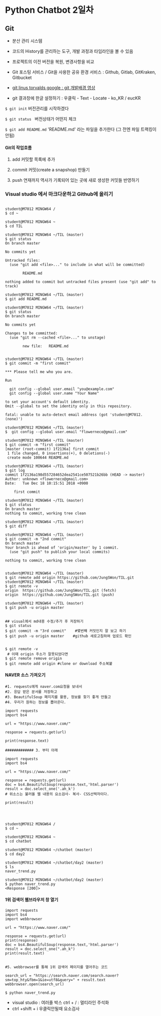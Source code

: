 #  Python Chatbot 2일차



##  Git

* 분산 관리 시스템 

* 코드의 History를 관리하는 도구, 개발 과정과 타임라인을 볼 수 있음 

* 프로젝트의 이전 버전을 복원, 변경사항을 비교 

* Git 포스팅 서비스 / Git을 사용한 공유 환경 서비스 : Github, Gitlab, GitKraken, Gitbucket 

* [git linus torvalds google : git 개발배경 영상](https://www.youtube.com/watch?v=4XpnKHJAok8)

* git 결과창에 한글 설정하기 : 우클릭 - Text - Locate - ko_KR / eucKR


 `$ git init` 버전관리를 시작하겠다

 `$ git status ` 버전상태가 어떤지 체크 

`$ git add README.md` 'README.md' 라는 파일을 추가한다 (그 전엔 파일 트랙킹이 안됨)



####  Git의 작업흐름 

1. add 커밋할 목록에 추가

1. commit 커밋(create a snapshop) 만들기

1. push 연재까지 역사가 기록되어 있는 곳에 새로 생성한 커밋들 반영하기 



### Visual studio 에서 마크다운하고 Github에 올리기

``` git

student@M7012 MINGW64 /
$ cd ~

student@M7012 MINGW64 ~
$ cd TIL

student@M7012 MINGW64 ~/TIL (master)
$ git status
On branch master

No commits yet

Untracked files:
  (use "git add <file>..." to include in what will be committed)

        README.md

nothing added to commit but untracked files present (use "git add" to track)

student@M7012 MINGW64 ~/TIL (master)
$ git add README.md

student@M7012 MINGW64 ~/TIL (master)
$ git status
On branch master

No commits yet

Changes to be committed:
  (use "git rm --cached <file>..." to unstage)

        new file:   README.md


student@M7012 MINGW64 ~/TIL (master)
$ git commit -m "first commit"

*** Please tell me who you are.

Run

  git config --global user.email "you@example.com"
  git config --global user.name "Your Name"

to set your account's default identity.
Omit --global to set the identity only in this repository.

fatal: unable to auto-detect email address (got 'student@M7012.(none)')

student@M7012 MINGW64 ~/TIL (master)
$  git config --global user.email "flowerneco@gmail.com"

student@M7012 MINGW64 ~/TIL (master)
$ git commit -m "first commit"
[master (root-commit) 1f2136a] first commit
 1 file changed, 0 insertions(+), 0 deletions(-)
 create mode 100644 README.md

student@M7012 MINGW64 ~/TIL (master)
$ git log
commit 1f2136a198d557284652dea2541ce507521b26bb (HEAD -> master)
Author: unknown <flowerneco@gmail.com>
Date:   Tue Dec 18 10:15:51 2018 +0900

    first commit

student@M7012 MINGW64 ~/TIL (master)
$ git status
On branch master
nothing to commit, working tree clean

student@M7012 MINGW64 ~/TIL (master)
$ git diff

student@M7012 MINGW64 ~/TIL (master)
$ git commit -m "2nd commit"
On branch master
Your branch is ahead of 'origin/master' by 1 commit.
  (use "git push" to publish your local commits)

nothing to commit, working tree clean


student@M7012 MINGW64 ~/TIL (master)
$ git remote add origin https://github.com/JungSWon/TIL.git
student@M7012 MINGW64 ~/TIL (master)
$ git remote -v
origin  https://github.com/JungSWon/TIL.git (fetch)
origin  https://github.com/JungSWon/TIL.git (push)

student@M7012 MINGW64 ~/TIL (master)
$ git push -u origin master


## visual에서 md내용 수정/추가 후 저장하기
$ git status
$ git commit -m "3rd commit"    #몇번째 커밋인지 잘 보고 하기 
$ git push -u origin master    #github 새로고침하여 업로드 확인   


```

``` git
$ git remote -v 
 # 이때 origin 주소가 잘못되었다면 
$ git remote remove origin 
$ git remote add origin #clone or download 주소복붙
```





#### NAVER 소스 가져오기

```visual
#1. requests에게 naver.com요청을 보내서
#2. 응답 받은 문서를 저장하고 
#3. BeautifulSoup 패지지를 활용, 정보를 찾기 좋게 만들고 
#4. 우리가 원하는 정보를 뽑아온다. 

import requests
import bs4

url = "https://www.naver.com/" 

response = requests.get(url)

print(response.text)

############# 3. 부터 아래 

import requests
import bs4

url = "https://www.naver.com/" 

response = requests.get(url)
doc = bs4.BeautifulSoup(response.text,'html.parser')
result = doc.select_one('.ah_k')
# 위소스는 불러올 웹 내용의 요소검사- 복사- CSS선택자이다. 

print(result)



```

```

student@M7012 MINGW64 /
$ cd ~

student@M7012 MINGW64 ~
$ cd chatbot

student@M7012 MINGW64 ~/chatbot (master)
$ cd day2

student@M7012 MINGW64 ~/chatbot/day2 (master)
$ ls
naver_trend.py

student@M7012 MINGW64 ~/chatbot/day2 (master)
$ python naver_trend.py
<Response [200]>

```



####  1위 검색어 웹브라우저 창 열기 

``` visual
import requests
import bs4
import webbrowser

url = "https://www.naver.com/" 

response = requests.get(url)
print(response)
doc = bs4.BeautifulSoup(response.text,'html.parser')
result = doc.select_one(".ah_k")
print(result.text)


#5. webbrowser를 통해 1위 검색어 페이지를 열어주는 코드  

search_url = "https://search.naver.com/search.naver?sm=top_hty&fbm=1&ie=utf8&query=" + result.text
webbrowser.open(search_url)
```

`$ python naver_trend.py `







* visual studio : 여러줄 박스 ctrl + /  : 멀티라인 주석화
* ctrl +shift + i  우클릭안될때 요소검사 